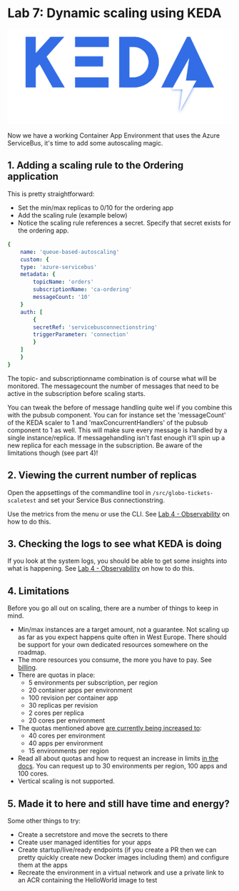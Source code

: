 # Lab 7: Dynamic scaling using KEDA

![Keda](img/keda.png)

Now we have a working Container App Environment that uses the Azure ServiceBus, it's time to add some autoscaling magic.

## 1. Adding a scaling rule to the Ordering application

This is pretty straightforward:

- Set the min/max replicas to 0/10 for the ordering app
- Add the scaling rule (example below)
- Notice the scaling rule references a secret. Specify that secret exists for the ordering app.

```yaml
{
    name: 'queue-based-autoscaling'
    custom: {
    type: 'azure-servicebus'
    metadata: {
        topicName: 'orders'
        subscriptionName: 'ca-ordering'
        messageCount: '10'
    }
    auth: [
        {
        secretRef: 'servicebusconnectionstring'
        triggerParameter: 'connection'
        }
    ]
    }
}
```

The topic- and subscriptionname combination is of course what will be monitored. The messagecount the number of messages that need to be active in the subscription before scaling starts.

You can tweak the before of message handling quite wel if you combine this with the pubsub component. You can for instance set the 'messageCount' of the KEDA scaler to 1 and 'maxConcurrentHandlers' of the pubsub component to 1 as well.
This will make sure every message is handled by a single instance/replica. If messagehandling isn't fast enough it'll spin up a new replica for each message in the subscription. Be aware of the limitations though (see part 4)!

## 2. Viewing the current number of replicas

Open the appsettings of the commandline tool in `/src/globo-tickets-scaletest` and set your Service Bus connectionstring.

Use the metrics from the menu or use the CLI. See [Lab 4 - Observability](/labs/observability.md) on how to do this.

## 3. Checking the logs to see what KEDA is doing

If you look at the system logs, you should be able to get some insights into what is happening. See [Lab 4 - Observability](/labs/observability.md) on how to do this.

## 4. Limitations

Before you go all out on scaling, there are a number of things to keep in mind.

- Min/max instances are a target amount, not a guarantee. Not scaling up as far as you expect happens quite often in West Europe. There should be support for your own dedicated resources somewhere on the roadmap.
- The more resources you consume, the more you have to pay. See [billing](https://learn.microsoft.com/en-us/azure/container-apps/billing).
- There are quotas in place:
  - 5 environments per subscription, per region
  - 20 container apps per environment
  - 100 revision per container app
  - 30 replicas per revision
  - 2 cores per replica
  - 20 cores per environment
- The quotas mentioned above [are currently being increased to](https://github.com/microsoft/azure-container-apps/issues/503):
  - 40 cores per environment
  - 40 apps per environment
  - 15 environments per region
- Read all about quotas and how to request an increase in limits [in the docs](https://learn.microsoft.com/en-us/azure/container-apps/quotas). You can request up to 30 environments per region, 100 apps and 100 cores.
- Vertical scaling is not supported.

## 5. Made it to here and still have time and energy?

Some other things to try:

- Create a secretstore and move the secrets to there
- Create user managed identities for your apps
- Create startup/live/ready endpoints (if you create a PR then we can pretty quickly create new Docker images including them) and configure them at the apps
- Recreate the environment in a virtual network and use a private link to an ACR containing the HelloWorld image to test
